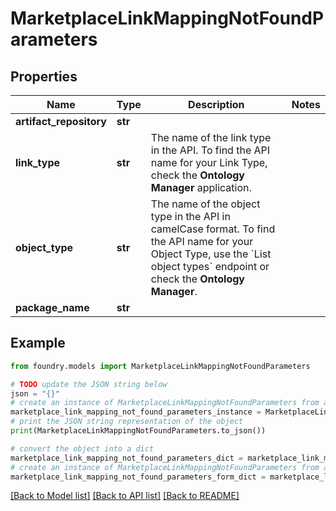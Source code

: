 # MarketplaceLinkMappingNotFoundParameters

## Properties

Name | Type | Description | Notes
------------ | ------------- | ------------- | -------------
**artifact_repository** | **str** |  |
**link_type** | **str** | The name of the link type in the API. To find the API name for your Link Type, check the **Ontology Manager** application.  |
**object_type** | **str** | The name of the object type in the API in camelCase format. To find the API name for your Object Type, use the \`List object types\` endpoint or check the **Ontology Manager**.  |
**package_name** | **str** |  |

## Example

```python
from foundry.models import MarketplaceLinkMappingNotFoundParameters

# TODO update the JSON string below
json = "{}"
# create an instance of MarketplaceLinkMappingNotFoundParameters from a JSON string
marketplace_link_mapping_not_found_parameters_instance = MarketplaceLinkMappingNotFoundParameters.from_json(json)
# print the JSON string representation of the object
print(MarketplaceLinkMappingNotFoundParameters.to_json())

# convert the object into a dict
marketplace_link_mapping_not_found_parameters_dict = marketplace_link_mapping_not_found_parameters_instance.to_dict()
# create an instance of MarketplaceLinkMappingNotFoundParameters from a dict
marketplace_link_mapping_not_found_parameters_form_dict = marketplace_link_mapping_not_found_parameters.from_dict(marketplace_link_mapping_not_found_parameters_dict)
```

[\[Back to Model list\]](../README.md#documentation-for-models) [\[Back to API list\]](../README.md#documentation-for-api-endpoints) [\[Back to README\]](../README.md)
